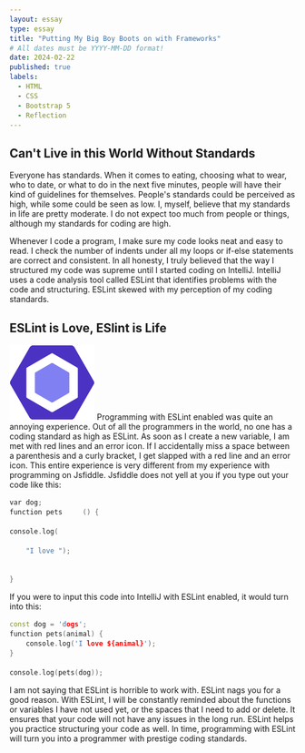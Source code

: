 ```yaml
---
layout: essay
type: essay
title: "Putting My Big Boy Boots on with Frameworks"
# All dates must be YYYY-MM-DD format!
date: 2024-02-22
published: true
labels:
  - HTML
  - CSS
  - Bootstrap 5
  - Reflection
---
```


## Can't Live in this World Without Standards

Everyone has standards. When it comes to eating, choosing what to wear, who to date, or what to do in the next five minutes, people will have their kind of guidelines for themselves. People's standards could be perceived as high, while some could be seen as low. I, myself, believe that my standards in life are pretty moderate. I do not expect too much from people or things, although my standards for coding are high.

Whenever I code a program, I make sure my code looks neat and easy to read. I check the number of indents under all my loops or if-else statements are correct and consistent. In all honesty, I truly believed that the way I structured my code was supreme until I started coding on IntelliJ. IntelliJ uses a code analysis tool called ESLint that identifies problems with the code and structuring. ESLint skewed with my perception of my coding standards.

## ESLint is Love, ESlint is Life

<img width="150px" class="rounded float-start pe-4" src="../img/ESLintImage.png">
Programming with ESLint enabled was quite an annoying experience. Out of all the programmers in the world, no one has a coding standard as high as ESLint. As soon as I create a new variable, I am met with red lines and an error icon. If I accidentally miss a space between a parenthesis and a curly bracket, I get slapped with a red line and an error icon. This entire experience is very different from my experience with programming on Jsfiddle. Jsfiddle does not yell at you if you type out your code like this: 


```cpp
var dog;
function pets     () {

console.log(

	"I love ");


}
```

If you were to input this code into IntelliJ with ESLint enabled, it would turn into this:

```cpp
const dog = 'dogs';
function pets(animal) {
	console.log('I love ${animal}');
}

console.log(pets(dog));

```

I am not saying that ESLint is horrible to work with. ESLint nags you for a good reason. With ESLint, I will be constantly reminded about the functions or variables I have not used yet, or the spaces that I need to add or delete. It ensures that your code will not have any issues in the long run. ESLint helps you practice structuring your code as well. In time, programming with ESLint will turn you into a programmer with prestige coding standards.
